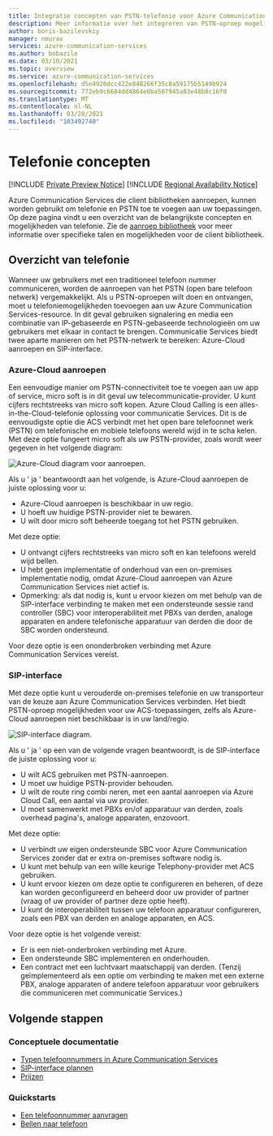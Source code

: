 ```yaml
---
title: Integratie concepten van PSTN-telefonie voor Azure Communication Services
description: Meer informatie over het integreren van PSTN-oproep mogelijkheden in uw Azure Communication Services-toepassing.
author: boris-bazilevskiy
manager: nmurav
services: azure-communication-services
ms.author: bobazile
ms.date: 03/10/2021
ms.topic: overview
ms.service: azure-communication-services
ms.openlocfilehash: d5e4920dcc422e848266f35c8a59175b5149b924
ms.sourcegitcommit: 772eb9c6684dd4864e0ba507945a83e48b8c16f0
ms.translationtype: MT
ms.contentlocale: nl-NL
ms.lasthandoff: 03/20/2021
ms.locfileid: "103492740"
---
```

# <a name="telephony-concepts"></a>Telefonie concepten

[!INCLUDE [Private Preview Notice](../../includes/private-preview-include.md)]
[!INCLUDE [Regional Availability Notice](../../includes/regional-availability-include.md)]

Azure Communication Services die client bibliotheken aanroepen, kunnen worden gebruikt om telefonie en PSTN toe te voegen aan uw toepassingen. Op deze pagina vindt u een overzicht van de belangrijkste concepten en mogelijkheden van telefonie. Zie de [aanroep bibliotheek](../../quickstarts/voice-video-calling/calling-client-samples.md) voor meer informatie over specifieke talen en mogelijkheden voor de client bibliotheek.

## <a name="overview-of-telephony"></a>Overzicht van telefonie
Wanneer uw gebruikers met een traditioneel telefoon nummer communiceren, worden de aanroepen van het PSTN (open bare telefoon netwerk) vergemakkelijkt. Als u PSTN-oproepen wilt doen en ontvangen, moet u telefoniemogelijkheden toevoegen aan uw Azure Communication Services-resource. In dit geval gebruiken signalering en media een combinatie van IP-gebaseerde en PSTN-gebaseerde technologieën om uw gebruikers met elkaar in contact te brengen. Communicatie Services biedt twee aparte manieren om het PSTN-netwerk te bereiken: Azure-Cloud aanroepen en SIP-interface.

### <a name="azure-cloud-calling"></a>Azure-Cloud aanroepen

Een eenvoudige manier om PSTN-connectiviteit toe te voegen aan uw app of service, micro soft is in dit geval uw telecommunicatie-provider. U kunt cijfers rechtstreeks van micro soft kopen. Azure Cloud Calling is een alles-in-the-Cloud-telefonie oplossing voor communicatie Services. Dit is de eenvoudigste optie die ACS verbindt met het open bare telefoonnet werk (PSTN) om telefonische en mobiele telefoons wereld wijd in te scha kelen. Met deze optie fungeert micro soft als uw PSTN-provider, zoals wordt weer gegeven in het volgende diagram:

![Azure-Cloud diagram voor aanroepen.](../media/telephony-concept/azure-calling-diagram.png)

Als u ' ja ' beantwoordt aan het volgende, is Azure-Cloud aanroepen de juiste oplossing voor u:
- Azure-Cloud aanroepen is beschikbaar in uw regio.
- U hoeft uw huidige PSTN-provider niet te bewaren.
- U wilt door micro soft beheerde toegang tot het PSTN gebruiken.

Met deze optie:
- U ontvangt cijfers rechtstreeks van micro soft en kan telefoons wereld wijd bellen.
- U hebt geen implementatie of onderhoud van een on-premises implementatie nodig, omdat Azure-Cloud aanroepen van Azure Communication Services niet actief is.
- Opmerking: als dat nodig is, kunt u ervoor kiezen om met behulp van de SIP-interface verbinding te maken met een ondersteunde sessie rand controller (SBC) voor interoperabiliteit met PBXs van derden, analoge apparaten en andere telefonische apparatuur van derden die door de SBC worden ondersteund.

Voor deze optie is een ononderbroken verbinding met Azure Communication Services vereist.

### <a name="sip-interface"></a>SIP-interface

Met deze optie kunt u verouderde on-premises telefonie en uw transporteur van de keuze aan Azure Communication Services verbinden. Het biedt PSTN-oproep mogelijkheden voor uw ACS-toepassingen, zelfs als Azure-Cloud aanroepen niet beschikbaar is in uw land/regio. 

![SIP-interface diagram.](../media/telephony-concept/sip-interface-diagram.png)

Als u ' ja ' op een van de volgende vragen beantwoordt, is de SIP-interface de juiste oplossing voor u:

- U wilt ACS gebruiken met PSTN-aanroepen.
- U moet uw huidige PSTN-provider behouden.
- U wilt de route ring combi neren, met een aantal aanroepen via Azure Cloud Call, een aantal via uw provider.
- U moet samenwerkt met PBXs en/of apparatuur van derden, zoals overhead pagina's, analoge apparaten, enzovoort.

Met deze optie:

- U verbindt uw eigen ondersteunde SBC voor Azure Communication Services zonder dat er extra on-premises software nodig is.
- U kunt met behulp van een wille keurige Telephony-provider met ACS gebruiken.
- U kunt ervoor kiezen om deze optie te configureren en beheren, of deze kan worden geconfigureerd en beheerd door uw provider of partner (vraag of uw provider of partner deze optie heeft).
- U kunt de interoperabiliteit tussen uw telefoon apparatuur configureren, zoals een PBX van derden en analoge apparaten, en ACS.

Voor deze optie is het volgende vereist:

- Er is een niet-onderbroken verbinding met Azure.
- Een ondersteunde SBC implementeren en onderhouden.
- Een contract met een luchtvaart maatschappij van derden. (Tenzij geïmplementeerd als een optie om verbinding te maken met een externe PBX, analoge apparaten of andere telefoon apparatuur voor gebruikers die communiceren met communicatie Services.)

## <a name="next-steps"></a>Volgende stappen

### <a name="conceptual-documentation"></a>Conceptuele documentatie

- [Typen telefoonnummers in Azure Communication Services](./plan-solution.md)
- [SIP-interface plannen](./sip-interface-infrastructure.md)
- [Prijzen](../pricing.md)

### <a name="quickstarts"></a>Quickstarts

- [Een telefoonnummer aanvragen](../../quickstarts/telephony-sms/get-phone-number.md)
- [Bellen naar telefoon](../../quickstarts/voice-video-calling/pstn-call.md)
